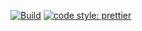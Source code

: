 [![Build](https://github.com/Mustang8192/1028Av5/actions/workflows/Build.yml/badge.svg)](https://github.com/Mustang8192/1028Av5/actions/workflows/Build.yml)
[![code style: prettier](https://img.shields.io/badge/code_style-prettier-ff69b4.svg?style=flat-square)](https://github.com/prettier/prettier)
